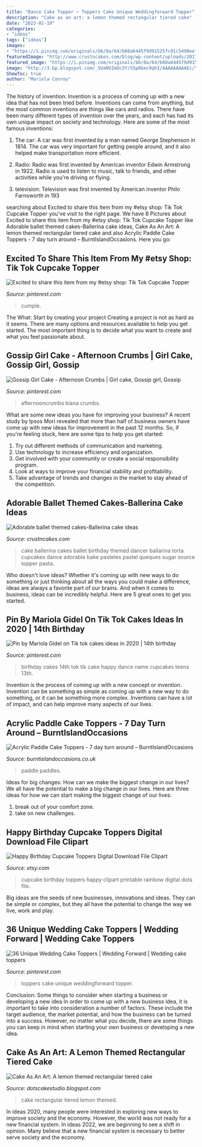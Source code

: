 ```yaml
---
title: "Dance Cake Topper ~ Toppers Cake Unique Weddingforward Topper"
description: "Cake as an art: a lemon themed rectangular tiered cake"
date: "2023-01-19"
categories:
- "ideas"
tags: ["ideas"]
images:
- "https://i.pinimg.com/originals/b6/0a/64/b60a6445f9d91525fc91c5498eef91a0.jpg"
featuredImage: "http://www.crustncakes.com/blog/wp-content/uploads/2017/03/df506bfdea385f49f071b7db9815e1ba.jpg"
featured_image: "https://i.pinimg.com/originals/b6/0a/64/b60a6445f9d91525fc91c5498eef91a0.jpg"
image: "http://3.bp.blogspot.com/_5UaNVZmOc3Y/S5p0bec9qhI/AAAAAAAAAEc/YKwlkBajFi4/w1200-h630-p-k-no-nu/karina.bmp"
ShowToc: true
author: "Mariela Conroy"
---
```



The history of invention:
Invention is a process of coming up with a new idea that has not been tried before. Inventions can come from anything, but the most common inventions are things like cars and radios. There have been many different types of invention over the years, and each has had its own unique impact on society and technology. Here are some of the most famous inventions:
1) The car: A car was first invented by a man named George Stephenson in 1814. The car was very important for getting people around, and it also helped make transportation more efficient.

2) Radio: Radio was first invented by American inventor Edwin Armstrong in 1922. Radio is used to listen to music, talk to friends, and other activities while you're driving or flying.

3) television: Television was first invented by American inventor Philo Farnsworth in 193
	

		
searching about Excited to share this item from my #etsy shop: Tik Tok Cupcake Topper you've visit to the right page. We have 8 Pictures about Excited to share this item from my #etsy shop: Tik Tok Cupcake Topper like Adorable ballet themed cakes-Ballerina cake ideas, Cake As An Art: A lemon themed rectangular tiered cake and also Acrylic Paddle Cake Toppers - 7 day turn around – BurntIslandOccasions. Here you go:
		
    
## Excited To Share This Item From My #etsy Shop: Tik Tok Cupcake Topper

<img loading=lazy src="https://i.pinimg.com/736x/f2/e5/91/f2e59128c5789760f957953247e98d60.jpg" onerror="this.onerror=null;this.src='https://tse3.mm.bing.net/th?id=OIP.b1F_W37j1KrVuqhveGHQTAHaJ3&amp;pid=15.1';" alt="Excited to share this item from my #etsy shop: Tik Tok Cupcake Topper">

_Source: pinterest.com_

>cumple. 

	

The What: Start by creating your project
Creating a project is not as hard as it seems. There are many options and resources available to help you get started. The most important thing is to decide what you want to create and what you feel passionate about.

    
## Gossip Girl Cake - Afternoon Crumbs | Girl Cake, Gossip Girl, Gossip

<img loading=lazy src="https://i.pinimg.com/originals/c7/c2/4c/c7c24c2bc3bf6bb69c62fb7b4c1e33cb.jpg" onerror="this.onerror=null;this.src='https://tse1.mm.bing.net/th?id=OIP.QkLWMM4ELN5JXZ8e4GypOwHaLE&amp;pid=15.1';" alt="Gossip Girl Cake - Afternoon Crumbs | Girl cake, Gossip girl, Gossip">

_Source: pinterest.com_

>afternooncrumbs kiana crumbs. 

	

What are some new ideas you have for improving your business?
A recent study by Ipsos Mori revealed that more than half of business owners have come up with new ideas for improvement in the past 12 months. So, if you're feeling stuck, here are some tips to help you get started: 
1. Try out different methods of communication and marketing.
2. Use technology to increase efficiency and organization.
3. Get involved with your community or create a social responsibility program.
4. Look at ways to improve your financial stability and profitability.
5. Take advantage of trends and changes in the market to stay ahead of the competition.

    
## Adorable Ballet Themed Cakes-Ballerina Cake Ideas

<img loading=lazy src="http://www.crustncakes.com/blog/wp-content/uploads/2017/03/df506bfdea385f49f071b7db9815e1ba.jpg" onerror="this.onerror=null;this.src='https://tse2.mm.bing.net/th?id=OIP.oy0fOZTi4EzHI3friwsm5QAAAA&amp;pid=15.1';" alt="Adorable ballet themed cakes-Ballerina cake ideas">

_Source: crustncakes.com_

>cake ballerina cakes ballet birthday themed dancer bailarina torta cupcakes dance adorable bake pasteles pastel queques sugar source topper pasta. 

	

Who doesn't love ideas? Whether it's coming up with new ways to do something or just thinking about all the ways you could make a difference, ideas are always a favorite part of our brains. And when it comes to business, ideas can be incredibly helpful. Here are 5 great ones to get you started.

    
## Pin By Mariola Gidel On Tik Tok Cakes Ideas In 2020 | 14th Birthday

<img loading=lazy src="https://i.pinimg.com/736x/38/72/2c/38722c7215a376d515f91bf3d2d48a21.jpg" onerror="this.onerror=null;this.src='https://tse4.mm.bing.net/th?id=OIP.n8pYrp7rtxsVX25CeXzRdgHaHa&amp;pid=15.1';" alt="Pin by Mariola Gidel on Tik tok cakes ideas in 2020 | 14th birthday">

_Source: pinterest.com_

>birthday cakes 14th tok tik cake happy dance name cupcakes teens 13th. 

	

Invention is the process of coming up with a new concept or invention. Invention can be something as simple as coming up with a new way to do something, or it can be something more complex. Inventions can have a lot of impact, and can help improve many aspects of our lives.

    
## Acrylic Paddle Cake Toppers - 7 Day Turn Around – BurntIslandOccasions

<img loading=lazy src="http://cdn.shopify.com/s/files/1/2193/2959/collections/image0_19772082-1449-434f-b6e2-c41f4afcdd70_1200x1200.jpg?v=1588971771" onerror="this.onerror=null;this.src='https://tse4.mm.bing.net/th?id=OIP.PhTZdSoXRdfnRlwjD-C1WQHaIX&amp;pid=15.1';" alt="Acrylic Paddle Cake Toppers - 7 day turn around – BurntIslandOccasions">

_Source: burntislandoccasions.co.uk_

>paddle paddles. 

	

Ideas for big changes: How can we make the biggest change in our lives?
We all have the potential to make a big change in our lives. Here are three ideas for how we can start making the biggest change of our lives:
1. break out of your comfort zone.
2. take on new challenges.

    
## Happy Birthday Cupcake Toppers Digital Download File Clipart

<img loading=lazy src="https://img1.etsystatic.com/190/1/6318168/il_570xN.1305136099_n5bx.jpg" onerror="this.onerror=null;this.src='https://tse3.mm.bing.net/th?id=OIP.9qCgcwe2hYRsiQQe5iLVtgHaHs&amp;pid=15.1';" alt="Happy Birthday Cupcake Toppers Digital Download File Clipart">

_Source: etsy.com_

>cupcake birthday toppers happy clipart printable rainbow digital dots file. 

	

Big ideas are the seeds of new businesses, innovations and ideas. They can be simple or complex, but they all have the potential to change the way we live, work and play.

    
## 36 Unique Wedding Cake Toppers | Wedding Forward | Wedding Cake Toppers

<img loading=lazy src="https://i.pinimg.com/originals/b6/0a/64/b60a6445f9d91525fc91c5498eef91a0.jpg" onerror="this.onerror=null;this.src='https://tse1.mm.bing.net/th?id=OIP.n4XWZZuhk-UHnvxHTs4ofQHaLG&amp;pid=15.1';" alt="36 Unique Wedding Cake Toppers | Wedding Forward | Wedding cake toppers">

_Source: pinterest.com_

>toppers cake unique weddingforward topper. 

	

Conclusion: Some things to consider when starting a business or developing a new idea
In order to come up with a new business idea, it is important to take into consideration a number of factors. These include the target audience, the market potential, and how the business can be turned into a success. However, no matter what you decide, there are some things you can keep in mind when starting your own business or developing a new idea.

    
## Cake As An Art: A Lemon Themed Rectangular Tiered Cake

<img loading=lazy src="http://3.bp.blogspot.com/_5UaNVZmOc3Y/S5p0bec9qhI/AAAAAAAAAEc/YKwlkBajFi4/w1200-h630-p-k-no-nu/karina.bmp" onerror="this.onerror=null;this.src='https://tse1.mm.bing.net/th?id=OIP.QTbGsjL57QCOdInurR71ogHaKJ&amp;pid=15.1';" alt="Cake As An Art: A lemon themed rectangular tiered cake">

_Source: dotscakestudio.blogspot.com_

>cake rectangular tiered lemon themed. 

	

In ideas 2020, many people were interested in exploring new ways to improve society and the economy. However, the world was not ready for a new financial system. In ideas 2022, we are beginning to see a shift in opinion. Many believe that a new financial system is necessary to better serve society and the economy.

